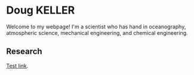 # Doug KELLER

Welcome to my webpage! I'm a scientist who has hand in oceanography, atmospheric science, mechanical engineering, and chemical engineering.

## Research

[Test link](https://alaskanresearcher.dev).

